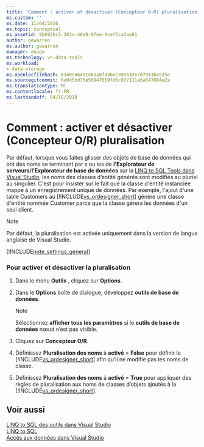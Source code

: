 ```yaml
---
title: 'Comment : activer et désactiver (Concepteur O-R) pluralisation | Documents Microsoft'
ms.custom: ''
ms.date: 11/04/2016
ms.topic: conceptual
ms.assetid: 9b693bc3-303a-40a9-97ee-9cef5ca3ae81
author: gewarren
ms.author: gewarren
manager: douge
ms.technology: vs-data-tools
ms.workload:
- data-storage
ms.openlocfilehash: 6340946491ebaa8fa6bec395632e7d7943b4935e
ms.sourcegitcommit: 6a9d5bd75e50947659fd6c837111a6a547884e2a
ms.translationtype: MT
ms.contentlocale: fr-FR
ms.lasthandoff: 04/16/2018
---
```

# <a name="how-to-turn-pluralization-on-and-off-or-designer"></a>Comment : activer et désactiver (Concepteur O/R) pluralisation
Par défaut, lorsque vous faites glisser des objets de base de données qui ont des noms se terminant par s ou ies de **l’Explorateur de serveurs**/**l’Explorateur de base de données** sur la [LINQ to SQL Tools dans Visual Studio](../data-tools/linq-to-sql-tools-in-visual-studio2.md), les noms des classes d’entité générés sont modifiés au pluriel au singulier. C'est pour insister sur le fait que la classe d'entité instanciée mappe à un enregistrement unique de données. Par exemple, l'ajout d'une table Customers au [!INCLUDE[vs_ordesigner_short](../data-tools/includes/vs_ordesigner_short_md.md)] génère une classe d'entité nommée Customer parce que la classe gérera les données d'un seul client.  
  
> [!NOTE]
>  Par défaut, la pluralisation est activée uniquement dans la version de langue anglaise de Visual Studio.  
  
[!INCLUDE[note_settings_general](../data-tools/includes/note_settings_general_md.md)]  
  
### <a name="to-turn-pluralization-on-and-off"></a>Pour activer et désactiver la pluralisation  
  
1.  Dans le menu **Outils** , cliquez sur **Options**.  
  
2.  Dans le **Options** boîte de dialogue, développez **outils de base de données**.  
  
    > [!NOTE]
    >  Sélectionnez **afficher tous les paramètres** si le **outils de base de données** nœud n’est pas visible.  
  
3.  Cliquez sur **Concepteur O/R**.  
  
4.  Définissez **Pluralisation des noms** à **activé** = **False** pour définir le [!INCLUDE[vs_ordesigner_short](../data-tools/includes/vs_ordesigner_short_md.md)] afin qu’il ne modifie pas les noms de classe.  
  
5.  Définissez **Pluralisation des noms** à **activé** = **True** pour appliquer des règles de pluralisation aux noms de classes d’objets ajoutés à la [!INCLUDE[vs_ordesigner_short](../data-tools/includes/vs_ordesigner_short_md.md)].  
  
## <a name="see-also"></a>Voir aussi  
[LINQ to SQL des outils dans Visual Studio](../data-tools/linq-to-sql-tools-in-visual-studio2.md)   
[LINQ to SQL](/dotnet/framework/data/adonet/sql/linq/index)   
[Accès aux données dans Visual Studio](../data-tools/accessing-data-in-visual-studio.md)